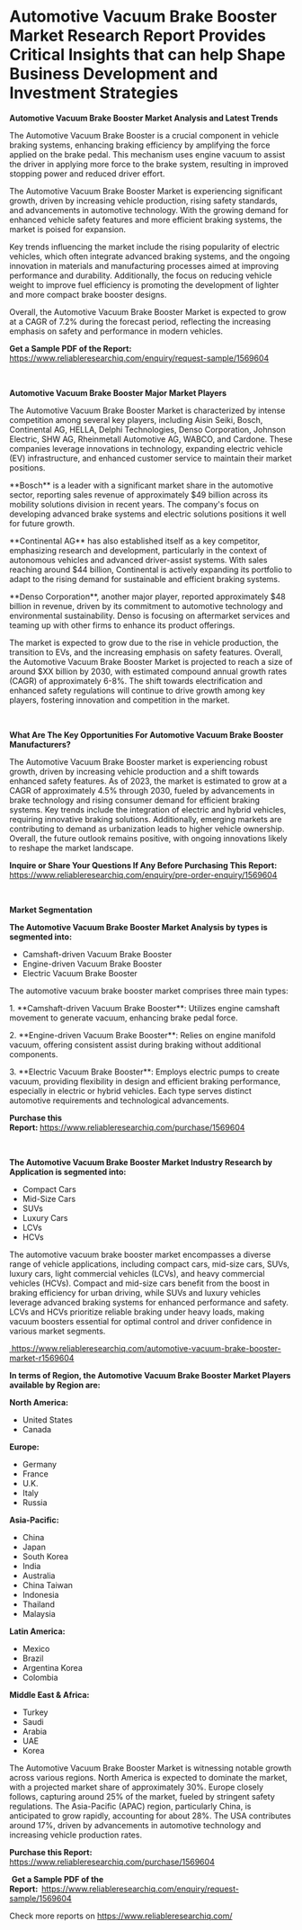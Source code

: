 <p><h1>Automotive Vacuum Brake Booster Market Research Report Provides Critical Insights that can help Shape Business Development and Investment Strategies</h1></p><p><strong>Automotive Vacuum Brake Booster Market Analysis and Latest Trends</strong></p>
<p><p>The Automotive Vacuum Brake Booster is a crucial component in vehicle braking systems, enhancing braking efficiency by amplifying the force applied on the brake pedal. This mechanism uses engine vacuum to assist the driver in applying more force to the brake system, resulting in improved stopping power and reduced driver effort. </p><p>The Automotive Vacuum Brake Booster Market is experiencing significant growth, driven by increasing vehicle production, rising safety standards, and advancements in automotive technology. With the growing demand for enhanced vehicle safety features and more efficient braking systems, the market is poised for expansion. </p><p>Key trends influencing the market include the rising popularity of electric vehicles, which often integrate advanced braking systems, and the ongoing innovation in materials and manufacturing processes aimed at improving performance and durability. Additionally, the focus on reducing vehicle weight to improve fuel efficiency is promoting the development of lighter and more compact brake booster designs. </p><p>Overall, the Automotive Vacuum Brake Booster Market is expected to grow at a CAGR of 7.2% during the forecast period, reflecting the increasing emphasis on safety and performance in modern vehicles.</p></p>
<p><strong>Get a Sample PDF of the Report:&nbsp;</strong> <a href="https://www.reliableresearchiq.com/enquiry/request-sample/1569604?utm_campaign=1082&utm_medium=2&utm_source=Github&utm_content=ia&utm_term=29122024&utm_id=automotive-vacuum-brake-booster">https://www.reliableresearchiq.com/enquiry/request-sample/1569604</a></p>
<p>&nbsp;</p>
<p><strong>Automotive Vacuum Brake Booster Major Market Players</strong></p>
<p><p>The Automotive Vacuum Brake Booster Market is characterized by intense competition among several key players, including Aisin Seiki, Bosch, Continental AG, HELLA, Delphi Technologies, Denso Corporation, Johnson Electric, SHW AG, Rheinmetall Automotive AG, WABCO, and Cardone. These companies leverage innovations in technology, expanding electric vehicle (EV) infrastructure, and enhanced customer service to maintain their market positions.</p><p>**Bosch** is a leader with a significant market share in the automotive sector, reporting sales revenue of approximately $49 billion across its mobility solutions division in recent years. The company's focus on developing advanced brake systems and electric solutions positions it well for future growth.</p><p>**Continental AG** has also established itself as a key competitor, emphasizing research and development, particularly in the context of autonomous vehicles and advanced driver-assist systems. With sales reaching around $44 billion, Continental is actively expanding its portfolio to adapt to the rising demand for sustainable and efficient braking systems.</p><p>**Denso Corporation**, another major player, reported approximately $48 billion in revenue, driven by its commitment to automotive technology and environmental sustainability. Denso is focusing on aftermarket services and teaming up with other firms to enhance its product offerings.</p><p>The market is expected to grow due to the rise in vehicle production, the transition to EVs, and the increasing emphasis on safety features. Overall, the Automotive Vacuum Brake Booster Market is projected to reach a size of around $XX billion by 2030, with estimated compound annual growth rates (CAGR) of approximately 6-8%. The shift towards electrification and enhanced safety regulations will continue to drive growth among key players, fostering innovation and competition in the market.</p></p>
<p>&nbsp;</p>
<p><strong>What Are The Key Opportunities For Automotive Vacuum Brake Booster Manufacturers?</strong></p>
<p><p>The Automotive Vacuum Brake Booster market is experiencing robust growth, driven by increasing vehicle production and a shift towards enhanced safety features. As of 2023, the market is estimated to grow at a CAGR of approximately 4.5% through 2030, fueled by advancements in brake technology and rising consumer demand for efficient braking systems. Key trends include the integration of electric and hybrid vehicles, requiring innovative braking solutions. Additionally, emerging markets are contributing to demand as urbanization leads to higher vehicle ownership. Overall, the future outlook remains positive, with ongoing innovations likely to reshape the market landscape.</p></p>
<p><strong>Inquire or Share Your Questions If Any Before Purchasing This Report:</strong> <a href="https://www.reliableresearchiq.com/enquiry/pre-order-enquiry/1569604?utm_campaign=1082&utm_medium=2&utm_source=Github&utm_content=ia&utm_term=29122024&utm_id=automotive-vacuum-brake-booster">https://www.reliableresearchiq.com/enquiry/pre-order-enquiry/1569604</a></p>
<p>&nbsp;</p>
<p><strong>Market Segmentation</strong></p>
<p><strong>The Automotive Vacuum Brake Booster Market Analysis by types is segmented into:</strong></p>
<p><ul><li>Camshaft-driven Vacuum Brake Booster</li><li>Engine-driven Vacuum Brake Booster</li><li>Electric Vacuum Brake Booster</li></ul></p>
<p><p>The automotive vacuum brake booster market comprises three main types: </p><p>1. **Camshaft-driven Vacuum Brake Booster**: Utilizes engine camshaft movement to generate vacuum, enhancing brake pedal force.</p><p>  </p><p>2. **Engine-driven Vacuum Brake Booster**: Relies on engine manifold vacuum, offering consistent assist during braking without additional components.</p><p>3. **Electric Vacuum Brake Booster**: Employs electric pumps to create vacuum, providing flexibility in design and efficient braking performance, especially in electric or hybrid vehicles. Each type serves distinct automotive requirements and technological advancements.</p></p>
<p><strong>Purchase this Report:&nbsp;</strong><a href="https://www.reliableresearchiq.com/purchase/1569604?utm_campaign=1082&utm_medium=2&utm_source=Github&utm_content=ia&utm_term=29122024&utm_id=automotive-vacuum-brake-booster">https://www.reliableresearchiq.com/purchase/1569604</a></p>
<p>&nbsp;</p>
<p><strong>The Automotive Vacuum Brake Booster Market Industry Research by Application is segmented into:</strong></p>
<p><ul><li>Compact Cars</li><li>Mid-Size Cars</li><li>SUVs</li><li>Luxury Cars</li><li>LCVs</li><li>HCVs</li></ul></p>
<p><p>The automotive vacuum brake booster market encompasses a diverse range of vehicle applications, including compact cars, mid-size cars, SUVs, luxury cars, light commercial vehicles (LCVs), and heavy commercial vehicles (HCVs). Compact and mid-size cars benefit from the boost in braking efficiency for urban driving, while SUVs and luxury vehicles leverage advanced braking systems for enhanced performance and safety. LCVs and HCVs prioritize reliable braking under heavy loads, making vacuum boosters essential for optimal control and driver confidence in various market segments.</p></p>
<p><a href="https://www.reliableresearchiq.com/automotive-vacuum-brake-booster-market-r1569604?utm_campaign=1082&utm_medium=2&utm_source=Github&utm_content=ia&utm_term=29122024&utm_id=automotive-vacuum-brake-booster">&nbsp;https://www.reliableresearchiq.com/automotive-vacuum-brake-booster-market-r1569604</a></p>
<p><strong>In terms of Region, the Automotive Vacuum Brake Booster Market Players available by Region are:</strong></p>
<p>
    <p> <strong> North America: </strong>
        <ul>
            <li>United States</li>
            <li>Canada</li>
        </ul>
        </p> 
    <p> <strong> Europe: </strong>
        <ul>
            <li>Germany</li>
            <li>France</li>
            <li>U.K.</li>
            <li>Italy</li>
            <li>Russia</li>
        </ul>
        </p> 
    <p> <strong> Asia-Pacific: </strong>
        <ul>
            <li>China</li>
            <li>Japan</li>
            <li>South Korea</li>
            <li>India</li>
            <li>Australia</li>
            <li>China Taiwan</li>
            <li>Indonesia</li>
            <li>Thailand</li>
            <li>Malaysia</li>
        </ul>
        </p> 
    <p> <strong> Latin America: </strong>
        <ul>
            <li>Mexico</li>
            <li>Brazil</li>
            <li>Argentina Korea</li>
            <li>Colombia</li>
        </ul>
        </p> 
    <p> <strong> Middle East & Africa: </strong>
        <ul>
            <li>Turkey</li>
            <li>Saudi</li>
            <li>Arabia</li>
            <li>UAE</li>
            <li>Korea</li>
        </ul>
    </p>
    </p>
<p><p>The Automotive Vacuum Brake Booster Market is witnessing notable growth across various regions. North America is expected to dominate the market, with a projected market share of approximately 30%. Europe closely follows, capturing around 25% of the market, fueled by stringent safety regulations. The Asia-Pacific (APAC) region, particularly China, is anticipated to grow rapidly, accounting for about 28%. The USA contributes around 17%, driven by advancements in automotive technology and increasing vehicle production rates.</p></p>
<p><strong>Purchase this Report: </strong><a href="https://www.reliableresearchiq.com/purchase/1569604?utm_campaign=1082&utm_medium=2&utm_source=Github&utm_content=ia&utm_term=29122024&utm_id=automotive-vacuum-brake-booster">https://www.reliableresearchiq.com/purchase/1569604</a></p>
<p>&nbsp;<strong>Get a Sample PDF of the Report:&nbsp;&nbsp;</strong><a href="https://www.reliableresearchiq.com/enquiry/request-sample/1569604?utm_campaign=1082&utm_medium=2&utm_source=Github&utm_content=ia&utm_term=29122024&utm_id=automotive-vacuum-brake-booster">https://www.reliableresearchiq.com/enquiry/request-sample/1569604</a></p>
<p><strong></strong></p>
<p>Check more reports on <a href="https://www.reliableresearchiq.com/?utm_campaign=1082&utm_medium=2&utm_source=Github&utm_content=ia&utm_term=29122024&utm_id=automotive-vacuum-brake-booster">https://www.reliableresearchiq.com/</a></p>
